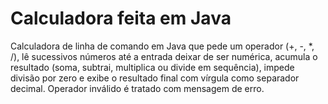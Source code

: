 # Calculadora feita em Java

Calculadora de linha de comando em Java que pede um operador (+, -, *, /), lê sucessivos números até a entrada deixar de ser numérica, acumula o resultado (soma, subtrai, multiplica ou divide em sequência), impede divisão por zero e exibe o resultado final com vírgula como separador decimal. Operador inválido é tratado com mensagem de erro. 
